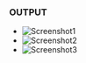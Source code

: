 ### OUTPUT

- ![Screenshot1]("https://github.com/subhransusekhar123/marks-review-project/blob/master/images/Screenshot%20(10).png")
- ![Screenshot2]("https://github.com/subhransusekhar123/marks-review-project/blob/master/images/Screenshot%20(11).png") 
- ![Screenshot3]("https://github.com/subhransusekhar123/marks-review-project/blob/master/images/Screenshot%20(12).png") 
